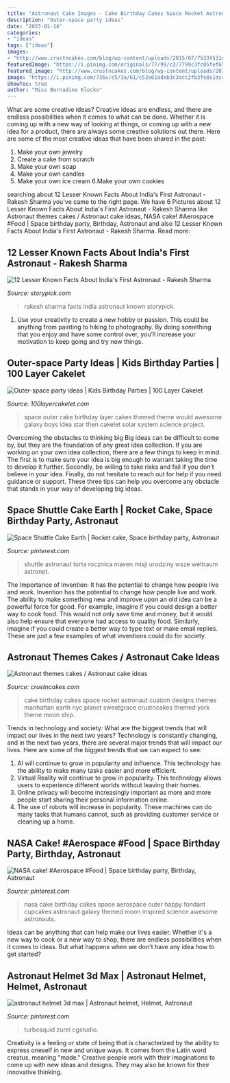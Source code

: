 ```yaml
---
title: "Astronaut Cake Images - Cake Birthday Cakes Space Rocket Astronaut Custom Designs Themes Manhattan Earth Nyc Planet Sweetgrace Crustncakes Themed York Theme Moon Ship"
description: "Outer-space party ideas"
date: "2023-01-14"
categories:
- "ideas"
tags: ["ideas"]
images:
- "http://www.crustncakes.com/blog/wp-content/uploads/2015/07/7533f531dfdbc5e20e12a204536acc81.jpg"
featuredImage: "https://i.pinimg.com/originals/77/99/c3/7799c3fc05fef692407969ca4946200c.jpg"
featured_image: "http://www.crustncakes.com/blog/wp-content/uploads/2015/07/7533f531dfdbc5e20e12a204536acc81.jpg"
image: "https://i.pinimg.com/736x/c5/3a/61/c53a61adeb3c3acc2fb3fe8a1dccd014.jpg"
ShowToc: true
author: "Miss Bernadine Klocko"
---
```



What are some creative ideas?
Creative ideas are endless, and there are endless possibilities when it comes to what can be done. Whether it is coming up with a new way of looking at things, or coming up with a new idea for a product, there are always some creative solutions out there. Here are some of the most creative ideas that have been shared in the past:
1. Make your own jewelry 
2. Create a cake from scratch 
3. Make your own soap 
4. Make your own candles 
5. Make your own ice cream 
6.Make your own cookies 

	

		
searching about 12 Lesser Known Facts About India&#039;s First Astronaut - Rakesh Sharma you've came to the right page. We have 6 Pictures about 12 Lesser Known Facts About India&#039;s First Astronaut - Rakesh Sharma like Astronaut themes cakes / Astronaut cake ideas, NASA cake! #Aerospace #Food | Space birthday party, Birthday, Astronaut and also 12 Lesser Known Facts About India&#039;s First Astronaut - Rakesh Sharma. Read more:
		
    
## 12 Lesser Known Facts About India&#039;s First Astronaut - Rakesh Sharma

<img loading=lazy src="https://www.storypick.com/wp-content/uploads/2016/01/rakeshsharma_cover.jpg" onerror="this.onerror=null;this.src='https://tse1.mm.bing.net/th?id=OIP.K-ckOE8esAuCCuwm-dCDGQHaEK&amp;pid=15.1';" alt="12 Lesser Known Facts About India&#039;s First Astronaut - Rakesh Sharma">

_Source: storypick.com_

>rakesh sharma facts india astronaut known storypick. 

	

1. Use your creativity to create a new hobby or passion. This could be anything from painting to hiking to photography. By doing something that you enjoy and have some control over, you’ll increase your motivation to keep going and try new things.

    
## Outer-space Party Ideas | Kids Birthday Parties | 100 Layer Cakelet

<img loading=lazy src="http://www.100layercakelet.com/wp-content/uploads/2014/08/space-party-ideas-1.jpg" onerror="this.onerror=null;this.src='https://tse1.mm.bing.net/th?id=OIP.viw4Uw9p7zNXbD5It2IpTwHaK9&amp;pid=15.1';" alt="Outer-space party ideas | Kids Birthday Parties | 100 Layer Cakelet">

_Source: 100layercakelet.com_

>space outer cake birthday layer cakes themed theme would awesome galaxy boys idea star then cakelet solar system science project. 

	

Overcoming the obstacles to thinking big
Big ideas can be difficult to come by, but they are the foundation of any great idea collection. If you are working on your own idea collection, there are a few things to keep in mind. The first is to make sure your idea is big enough to warrant taking the time to develop it further. Secondly, be willing to take risks and fail if you don’t believe in your idea. Finally, do not hesitate to reach out for help if you need guidance or support. These three tips can help you overcome any obstacle that stands in your way of developing big ideas.

    
## Space Shuttle Cake Earth | Rocket Cake, Space Birthday Party, Astronaut

<img loading=lazy src="https://i.pinimg.com/736x/c5/3a/61/c53a61adeb3c3acc2fb3fe8a1dccd014.jpg" onerror="this.onerror=null;this.src='https://tse4.mm.bing.net/th?id=OIP.3z7H9UAiorp-Hyvh6BE66AHaHa&amp;pid=15.1';" alt="Space Shuttle Cake Earth | Rocket cake, Space birthday party, Astronaut">

_Source: pinterest.com_

>shuttle astronaut torta rocznica maven misji urodziny wsze weltraum astronet. 

	

The Importance of Invention: It has the potential to change how people live and work.
Invention has the potential to change how people live and work. The ability to make something new and improve upon an old idea can be a powerful force for good. For example, imagine if you could design a better way to cook food. This would not only save time and money, but it would also help ensure that everyone had access to quality food. Similarly, imagine if you could create a better way to type text or make email replies. These are just a few examples of what inventions could do for society.

    
## Astronaut Themes Cakes / Astronaut Cake Ideas

<img loading=lazy src="http://www.crustncakes.com/blog/wp-content/uploads/2015/07/7533f531dfdbc5e20e12a204536acc81.jpg" onerror="this.onerror=null;this.src='https://tse1.mm.bing.net/th?id=OIP.8B2lM59wuMRdRQBESd46VQAAAA&amp;pid=15.1';" alt="Astronaut themes cakes / Astronaut cake ideas">

_Source: crustncakes.com_

>cake birthday cakes space rocket astronaut custom designs themes manhattan earth nyc planet sweetgrace crustncakes themed york theme moon ship. 

	

Trends in technology and society: What are the biggest trends that will impact our lives in the next two years?
Technology is constantly changing, and in the next two years, there are several major trends that will impact our lives. Here are some of the biggest trends that we can expect to see: 
1) AI will continue to grow in popularity and influence. This technology has the ability to make many tasks easier and more efficient. 
2) Virtual Reality will continue to grow in popularity. This technology allows users to experience different worlds without leaving their homes. 
3) Online privacy will become increasingly important as more and more people start sharing their personal information online. 
4) The use of robots will increase in popularity. These machines can do many tasks that humans cannot, such as providing customer service or cleaning up a home.

    
## NASA Cake! #Aerospace #Food | Space Birthday Party, Birthday, Astronaut

<img loading=lazy src="https://i.pinimg.com/originals/77/99/c3/7799c3fc05fef692407969ca4946200c.jpg" onerror="this.onerror=null;this.src='https://tse2.mm.bing.net/th?id=OIP.CAS6msCw8hvzA2OSVCqdigHaJ4&amp;pid=15.1';" alt="NASA cake! #Aerospace #Food | Space birthday party, Birthday, Astronaut">

_Source: pinterest.com_

>nasa cake birthday cakes space aerospace outer happy fondant cupcakes astronaut galaxy themed moon inspired science awesome astronauts. 

	

Ideas can be anything that can help make our lives easier. Whether it's a new way to cook or a new way to shop, there are endless possibilities when it comes to ideas. But what happens when we don't have any idea how to get started? 

    
## Astronaut Helmet 3d Max | Astronaut Helmet, Helmet, Astronaut

<img loading=lazy src="https://i.pinimg.com/736x/e7/ec/d1/e7ecd1f4e4d3bb7380d8d7e22bec5fed.jpg" onerror="this.onerror=null;this.src='https://tse3.mm.bing.net/th?id=OIP.giMVbvvH8hFBDcYwCtyZtAHaHa&amp;pid=15.1';" alt="astronaut helmet 3d max | Astronaut helmet, Helmet, Astronaut">

_Source: pinterest.com_

>turbosquid zurel cgstudio. 

	

Creativity is a feeling or state of being that is characterized by the ability to express oneself in new and unique ways. It comes from the Latin word creatus, meaning "made." Creative people work with their imaginations to come up with new ideas and designs. They may also be known for their innovative thinking.

